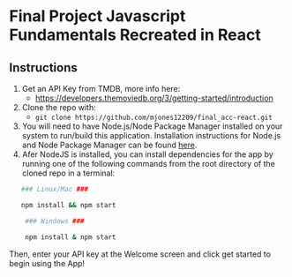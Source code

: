 # Final Project Javascript Fundamentals Recreated in React

## Instructions

1. Get an API Key from TMDB, more info here:
   * https://developers.themoviedb.org/3/getting-started/introduction
2. Clone the repo with:
   * `git clone https://github.com/mjones12209/final_acc-react.git`
3. You will need to have Node.js/Node Package Manager installed on your system to run/build this application. Installation instructions for Node.js and Node Package Manager can be found [here](https://docs.npmjs.com/downloading-and-installing-node-js-and-npm).
4. Afer NodeJS is installed, you can install dependencies for the app by running one of the following commands from the root directory of the cloned repo in a terminal:

```bash
   ### Linux/Mac ###

   npm install && npm start 
```

```bash
    ### Windows ###

    npm install & npm start 
```

Then,  enter your API key at the Welcome screen and click get started to begin using the App!
